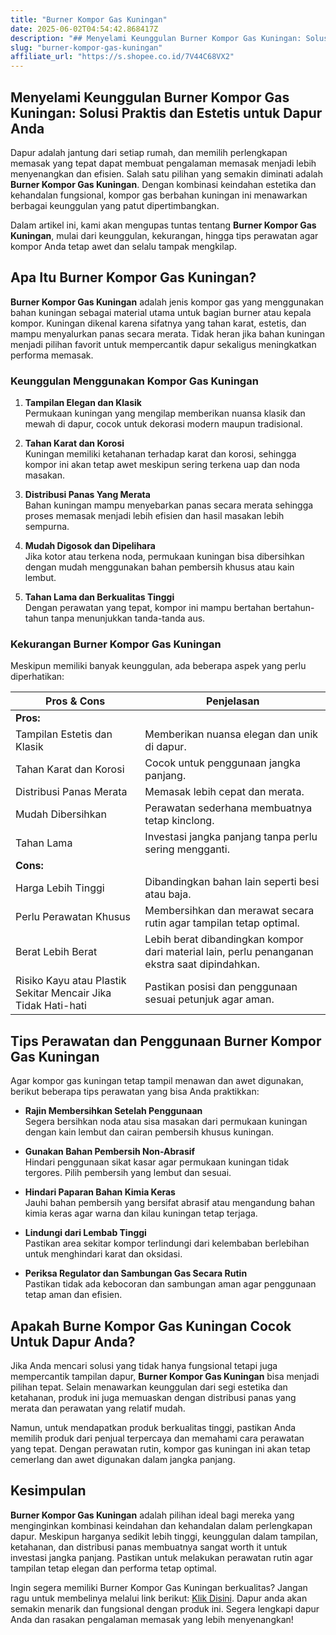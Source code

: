 ```yaml
---
title: "Burner Kompor Gas Kuningan"
date: 2025-06-02T04:54:42.868417Z
description: "## Menyelami Keunggulan Burner Kompor Gas Kuningan: Solusi Praktis dan Estetis untuk Dapur Anda..."
slug: "burner-kompor-gas-kuningan"
affiliate_url: "https://s.shopee.co.id/7V44C68VX2"
---
```

## Menyelami Keunggulan Burner Kompor Gas Kuningan: Solusi Praktis dan Estetis untuk Dapur Anda

Dapur adalah jantung dari setiap rumah, dan memilih perlengkapan memasak yang tepat dapat membuat pengalaman memasak menjadi lebih menyenangkan dan efisien. Salah satu pilihan yang semakin diminati adalah **Burner Kompor Gas Kuningan**. Dengan kombinasi keindahan estetika dan kehandalan fungsional, kompor gas berbahan kuningan ini menawarkan berbagai keunggulan yang patut dipertimbangkan.

Dalam artikel ini, kami akan mengupas tuntas tentang **Burner Kompor Gas Kuningan**, mulai dari keunggulan, kekurangan, hingga tips perawatan agar kompor Anda tetap awet dan selalu tampak mengkilap.

## Apa Itu Burner Kompor Gas Kuningan?

**Burner Kompor Gas Kuningan** adalah jenis kompor gas yang menggunakan bahan kuningan sebagai material utama untuk bagian burner atau kepala kompor. Kuningan dikenal karena sifatnya yang tahan karat, estetis, dan mampu menyalurkan panas secara merata. Tidak heran jika bahan kuningan menjadi pilihan favorit untuk mempercantik dapur sekaligus meningkatkan performa memasak.

### Keunggulan Menggunakan Kompor Gas Kuningan

1. **Tampilan Elegan dan Klasik**  
Permukaan kuningan yang mengilap memberikan nuansa klasik dan mewah di dapur, cocok untuk dekorasi modern maupun tradisional.

2. **Tahan Karat dan Korosi**  
Kuningan memiliki ketahanan terhadap karat dan korosi, sehingga kompor ini akan tetap awet meskipun sering terkena uap dan noda masakan.

3. **Distribusi Panas Yang Merata**  
Bahan kuningan mampu menyebarkan panas secara merata sehingga proses memasak menjadi lebih efisien dan hasil masakan lebih sempurna.

4. **Mudah Digosok dan Dipelihara**  
Jika kotor atau terkena noda, permukaan kuningan bisa dibersihkan dengan mudah menggunakan bahan pembersih khusus atau kain lembut.

5. **Tahan Lama dan Berkualitas Tinggi**  
Dengan perawatan yang tepat, kompor ini mampu bertahan bertahun-tahun tanpa menunjukkan tanda-tanda aus.

### Kekurangan Burner Kompor Gas Kuningan

Meskipun memiliki banyak keunggulan, ada beberapa aspek yang perlu diperhatikan:

| Pros & Cons                                            | Penjelasan                                                         |
|---------------------------------------------------------|---------------------------------------------------------------------|
| **Pros:**                                              |                                                                     |
| Tampilan Estetis dan Klasik                            | Memberikan nuansa elegan dan unik di dapur.                         |
| Tahan Karat dan Korosi                                | Cocok untuk penggunaan jangka panjang.                              |
| Distribusi Panas Merata                                | Memasak lebih cepat dan merata.                                       |
| Mudah Dibersihkan                                      | Perawatan sederhana membuatnya tetap kinclong.                     |
| Tahan Lama                                            | Investasi jangka panjang tanpa perlu sering mengganti.            |
| **Cons:**                                              |                                                                     |
| Harga Lebih Tinggi                                    | Dibandingkan bahan lain seperti besi atau baja.                    |
| Perlu Perawatan Khusus                                | Membersihkan dan merawat secara rutin agar tampilan tetap optimal. |
| Berat Lebih Berat                                   | Lebih berat dibandingkan kompor dari material lain, perlu penanganan ekstra saat dipindahkan. |
| Risiko Kayu atau Plastik Sekitar Mencair Jika Tidak Hati-hati | Pastikan posisi dan penggunaan sesuai petunjuk agar aman.        |

## Tips Perawatan dan Penggunaan Burner Kompor Gas Kuningan

Agar kompor gas kuningan tetap tampil menawan dan awet digunakan, berikut beberapa tips perawatan yang bisa Anda praktikkan:

- **Rajin Membersihkan Setelah Penggunaan**  
Segera bersihkan noda atau sisa masakan dari permukaan kuningan dengan kain lembut dan cairan pembersih khusus kuningan.

- **Gunakan Bahan Pembersih Non-Abrasif**  
Hindari penggunaan sikat kasar agar permukaan kuningan tidak tergores. Pilih pembersih yang lembut dan sesuai.

- **Hindari Paparan Bahan Kimia Keras**  
Jauhi bahan pembersih yang bersifat abrasif atau mengandung bahan kimia keras agar warna dan kilau kuningan tetap terjaga.

- **Lindungi dari Lembab Tinggi**  
Pastikan area sekitar kompor terlindungi dari kelembaban berlebihan untuk menghindari karat dan oksidasi.

- **Periksa Regulator dan Sambungan Gas Secara Rutin**  
Pastikan tidak ada kebocoran dan sambungan aman agar penggunaan tetap aman dan efisien.

## Apakah Burne Kompor Gas Kuningan Cocok Untuk Dapur Anda?

Jika Anda mencari solusi yang tidak hanya fungsional tetapi juga mempercantik tampilan dapur, **Burner Kompor Gas Kuningan** bisa menjadi pilihan tepat. Selain menawarkan keunggulan dari segi estetika dan ketahanan, produk ini juga memuaskan dengan distribusi panas yang merata dan perawatan yang relatif mudah.

Namun, untuk mendapatkan produk berkualitas tinggi, pastikan Anda memilih produk dari penjual terpercaya dan memahami cara perawatan yang tepat. Dengan perawatan rutin, kompor gas kuningan ini akan tetap cemerlang dan awet digunakan dalam jangka panjang.

## Kesimpulan

**Burner Kompor Gas Kuningan** adalah pilihan ideal bagi mereka yang menginginkan kombinasi keindahan dan kehandalan dalam perlengkapan dapur. Meskipun harganya sedikit lebih tinggi, keunggulan dalam tampilan, ketahanan, dan distribusi panas membuatnya sangat worth it untuk investasi jangka panjang. Pastikan untuk melakukan perawatan rutin agar tampilan tetap elegan dan performa tetap optimal.

Ingin segera memiliki Burner Kompor Gas Kuningan berkualitas? Jangan ragu untuk membelinya melalui link berikut: [Klik Disini](https://s.shopee.co.id/7V44C68VX2). Dapur anda akan semakin menarik dan fungsional dengan produk ini. Segera lengkapi dapur Anda dan rasakan pengalaman memasak yang lebih menyenangkan!